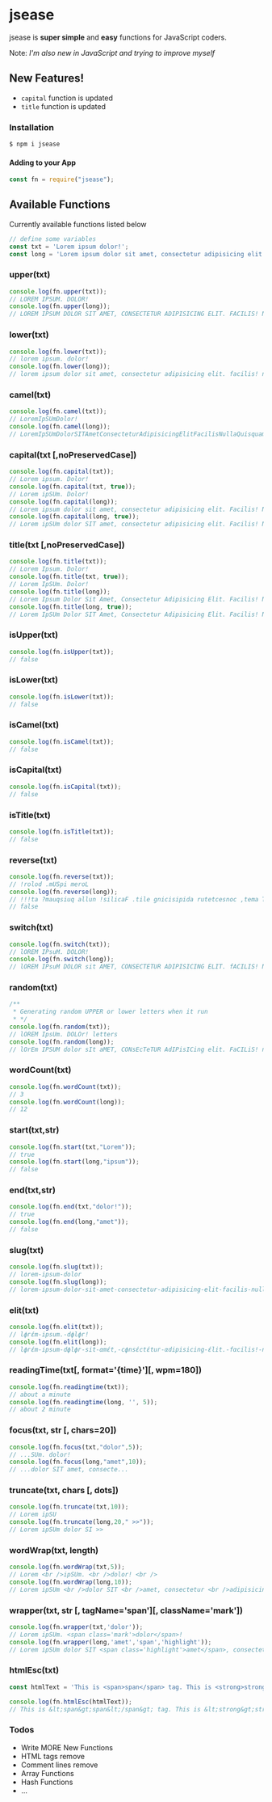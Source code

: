 # jsease

jsease is __super simple__ and __easy__ functions for JavaScript coders. 

Note: _I'm also new in JavaScript and trying to improve myself_

## New Features!

  - `capital` function is updated
  - `title` function is updated


### Installation

```sh
$ npm i jsease
```

#### Adding to your App

```js
const fn = require("jsease");
```

## Available Functions

Currently available functions listed below

```js
// define some variables
const txt = 'Lorem ipsum dolor!';
const long = 'Lorem ipsum dolor sit amet, consectetur adipisicing elit. Facilis! nulla quisquam? at!!!';
```

### upper(txt)
```js
console.log(fn.upper(txt)); 
// LOREM IPSUM. DOLOR!
console.log(fn.upper(long)); 
// LOREM IPSUM DOLOR SIT AMET, CONSECTETUR ADIPISICING ELIT. FACILIS! NULLA QUISQUAM? AT!!!

```
### lower(txt)
```js
console.log(fn.lower(txt)); 
// lorem ipsum. dolor!
console.log(fn.lower(long)); 
// lorem ipsum dolor sit amet, consectetur adipisicing elit. facilis! nulla quisquam? at!!!

```
### camel(txt)
```js
console.log(fn.camel(txt)); 
// LoremIpSUmDolor!
console.log(fn.camel(long)); 
// LoremIpSUmDolorSITAmetConsecteturAdipisicingElitFacilisNullaQuisquamAt!

```
### capital(txt [,noPreservedCase])
```js
console.log(fn.capital(txt)); 
// Lorem ipsum. Dolor!
console.log(fn.capital(txt, true)); 
// Lorem ipSUm. Dolor!
console.log(fn.capital(long)); 
// Lorem ipsum dolor sit amet, consectetur adipisicing elit. Facilis! Nulla quisquam? At!
console.log(fn.capital(long, true)); 
// Lorem ipSUm dolor SIT amet, consectetur adipisicing elit. Facilis! Nulla quisquam? At!
```
### title(txt [,noPreservedCase])
```js
console.log(fn.title(txt)); 
// Lorem Ipsum. Dolor!
console.log(fn.title(txt, true)); 
// Lorem IpSUm. Dolor!
console.log(fn.title(long)); 
// Lorem Ipsum Dolor Sit Amet, Consectetur Adipisicing Elit. Facilis! Nulla Quisquam? At!!!
console.log(fn.title(long, true)); 
// Lorem IpSUm Dolor SIT Amet, Consectetur Adipisicing Elit. Facilis! Nulla Quisquam? At!!!
```
### isUpper(txt)
```js
console.log(fn.isUpper(txt)); 
// false
```

### isLower(txt)
```js
console.log(fn.isLower(txt)); 
// false
```

### isCamel(txt)
```js
console.log(fn.isCamel(txt)); 
// false
```

### isCapital(txt)
```js
console.log(fn.isCapital(txt)); 
// false
```

### isTitle(txt)
```js
console.log(fn.isTitle(txt)); 
// false
```

### reverse(txt)
```js
console.log(fn.reverse(txt)); 
// !rolod .mUSpi meroL
console.log(fn.reverse(long)); 
// !!!ta ?mauqsiuq allun !silicaF .tile gnicisipida rutetcesnoc ,tema TIS rolod mUSpi meroL
// false
```

### switch(txt)
```js
console.log(fn.switch(txt)); 
// lOREM IPsuM. DOLOR!
console.log(fn.switch(long)); 
// lOREM IPsuM DOLOR sit AMET, CONSECTETUR ADIPISICING ELIT. fACILIS! NULLA QUISQUAM? AT!!!
```

### random(txt)
```js
/** 
 * Generating random UPPER or lower letters when it run
 * */
console.log(fn.random(txt)); 
// lOREM IpsUm. DOLOr! letters
console.log(fn.random(long)); 
// lOrEm IPSUM dolor sIt aMET, CONsEcTeTUR AdIPisICing elit. FaCILiS! nulLa QUIsquaM? At!!!
```

### wordCount(txt)
```js
console.log(fn.wordCount(txt)); 
// 3
console.log(fn.wordCount(long)); 
// 12
```

### start(txt,str)
```js
console.log(fn.start(txt,"Lorem")); 
// true
console.log(fn.start(long,"ipsum")); 
// false
```

### end(txt,str)
```js
console.log(fn.end(txt,"dolor!")); 
// true
console.log(fn.end(long,"amet")); 
// false
```

### slug(txt)
```js
console.log(fn.slug(txt)); 
// lorem-ipsum-dolor
console.log(fn.slug(long)); 
// lorem-ipsum-dolor-sit-amet-consectetur-adipisicing-elit-facilis-nulla-quisquam-at
```

### elit(txt)
```js
console.log(fn.elit(txt)); 
// lфгέm-ipsum.-dфlфг!
console.log(fn.elit(long)); 
// lфгέm-ipsum-dфlфг-sit-αmέt,-cфnsέctέtuг-αdipisicing-έlit.-fαcilis!-nullα-quisquαm?-αt!!!
```

### readingTime(txt[, format='{time}'][, wpm=180])
```js
console.log(fn.readingtime(txt)); 
// about a minute
console.log(fn.readingtime(long, '', 5)); 
// about 2 minute
```

### focus(txt, str [, chars=20])
```js
console.log(fn.focus(txt,"dolor",5)); 
// ...SUm. dolor!
console.log(fn.focus(long,"amet",10)); 
// ...dolor SIT amet, consecte...
```

### truncate(txt, chars [, dots])
```js
console.log(fn.truncate(txt,10)); 
// Lorem ipSU
console.log(fn.truncate(long,20," >>")); 
// Lorem ipSUm dolor SI >>
```

### wordWrap(txt, length)
```js
console.log(fn.wordWrap(txt,5)); 
// Lorem <br />ipSUm. <br />dolor! <br />
console.log(fn.wordWrap(long,10)); 
// Lorem ipSUm <br />dolor SIT <br />amet, consectetur <br />adipisicing <br />elit. Facilis! <br />nulla quisquam? <br />
```

### wrapper(txt, str [, tagName='span'][, className='mark'])
```js
console.log(fn.wrapper(txt,'dolor')); 
// Lorem ipSUm. <span class='mark'>dolor</span>!
console.log(fn.wrapper(long,'amet','span','highlight')); 
// Lorem ipSUm dolor SIT <span class='highlight'>amet</span>, consectetur adipisicing elit. Facilis! nulla quisquam? at!!!
```

### htmlEsc(txt)
```js
const htmlText = 'This is <span>span</span> tag. This is <strong>strong</strong>';

console.log(fn.htmlEsc(htmlText)); 
// This is &lt;span&gt;span&lt;/span&gt; tag. This is &lt;strong&gt;strong&lt;/strong&gt;
```

### Todos

 - Write MORE New Functions
 - HTML tags remove
 - Comment lines remove
 - Array Functions
 - Hash Functions
 - ...


